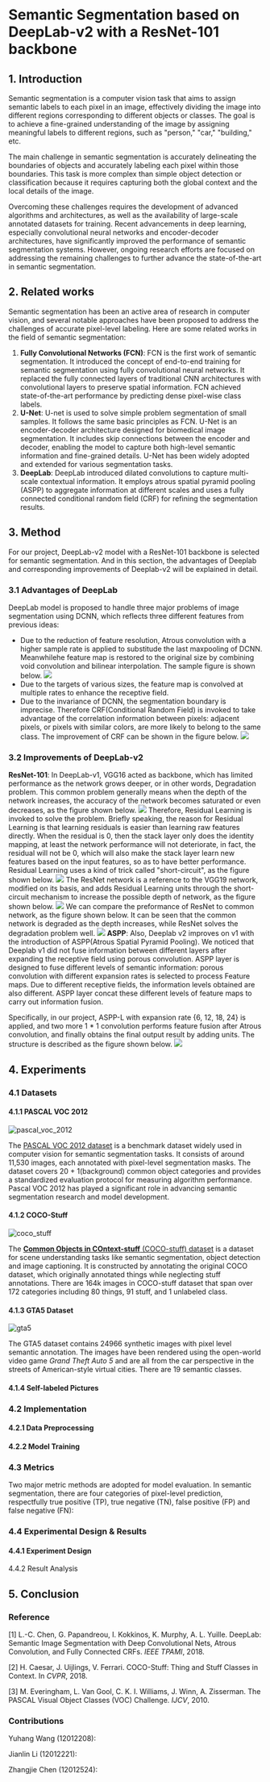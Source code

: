 # Semantic Segmentation based on DeepLab-v2 with a ResNet-101 backbone



## 1. Introduction

Semantic segmentation is a computer vision task that aims to assign semantic labels to each pixel in an image, effectively dividing the image into different regions corresponding to different objects or classes. The goal is to achieve a fine-grained understanding of the image by assigning meaningful labels to different regions, such as "person," "car," "building," etc.

The main challenge in semantic segmentation is accurately delineating the boundaries of objects and accurately labeling each pixel within those boundaries. This task is more complex than simple object detection or classification because it requires capturing both the global context and the local details of the image.

Overcoming these challenges requires the development of advanced algorithms and architectures, as well as the availability of large-scale annotated datasets for training. Recent advancements in deep learning, especially convolutional neural networks and encoder-decoder architectures, have significantly improved the performance of semantic segmentation systems. However, ongoing research efforts are focused on addressing the remaining challenges to further advance the state-of-the-art in semantic segmentation.



## 2. Related works

Semantic segmentation has been an active area of research in computer vision, and several notable approaches have been proposed to address the challenges of accurate pixel-level labeling. Here are some related works in the field of semantic segmentation:

1. **Fully Convolutional Networks (FCN)**: FCN is the first work of semantic segmentation. It introduced the concept of end-to-end training for semantic segmentation using fully convolutional neural networks. It replaced the fully connected layers of traditional CNN architectures with convolutional layers to preserve spatial information. FCN achieved state-of-the-art performance by predicting dense pixel-wise class labels.
2. **U-Net**: U-net is used to solve simple problem segmentation of small samples. It follows the same basic principles as FCN. U-Net is an encoder-decoder architecture designed for biomedical image segmentation. It includes skip connections between the encoder and decoder, enabling the model to capture both high-level semantic information and fine-grained details. U-Net has been widely adopted and extended for various segmentation tasks.
3. **DeepLab**: DeepLab introduced dilated convolutions to capture multi-scale contextual information. It employs atrous spatial pyramid pooling (ASPP) to aggregate information at different scales and uses a fully connected conditional random field (CRF) for refining the segmentation results.

## 3. Method
For our project, DeepLab-v2 model with a ResNet-101 backbone is selected for semantic segmentation. And in this section, the advantages of Deeplab and corresponding improvements of Deeplab-v2 will be explained in detail.

### 3.1 Advantages of DeepLab

DeepLab model is proposed to handle three major problems of image segmentation using DCNN, which reflects three different features from previous ideas:
- Due to the reduction of feature resolution, Atrous convolution with a higher sample rate is applied to substitude the last maxpooling of DCNN. Meanwhilehe feature map is restored to the original size by combining void convolution and bilinear interpolation. The sample figure is shown below.
![](pics/conv.webp)
- Due to the targets of various sizes, the feature map is convolved at multiple rates to enhance the receptive field.
- Due to the invariance of DCNN, the segmentation boundary is imprecise. Therefore CRF(Conditional Random Field) is invoked to take advantage of the correlation information between pixels: adjacent pixels, or pixels with similar colors, are more likely to belong to the same class. The improvement of CRF can be shown in the figure below.
![](pics/CRF.png)


### 3.2 Improvements of DeepLab-v2

**ResNet-101**: In DeepLab-v1, VGG16 acted as backbone, which has limited performance as the network grows deeper, or in other words, Degradation problem. This common problem generally means when the depth of the network increases, the accuracy of the network becomes saturated or even decreases, as the figure shown below. 
![](pics/2056.png)
Therefore, Residual Learning is invoked to solve the problem. Briefly speaking, the reason for Residual Learning is that learning residuals is easier than learning raw features directly. When the residual is 0, then the stack layer only does the identity mapping, at least the network performance will not deteriorate, in fact, the residual will not be 0, which will also make the stack layer learn new features based on the input features, so as to have better performance. Residual Learning uses a kind of trick called "short-circuit", as the figure shown below.
![](pics/DL.png)
The ResNet network is a reference to the VGG19 network, modified on its basis, and adds Residual Learning units through the short-circuit mechanism to increase the possible depth of network, as the figure shown below.
![](pics/ResNet.png)
We can compare the preformance of ResNet to common network, as the figure shown below. It can be seen that the common network is degraded as the depth increases, while ResNet solves the degradation problem well.
![](pics/1834.webp)
**ASPP**: Also, Deeplab v2 improves on v1 with the introduction of ASPP(Atrous Spatial Pyramid Pooling). We noticed that Deeplab v1 did not fuse information between different layers after expanding the receptive field using porous convolution. ASPP layer is designed to fuse different levels of semantic information: porous convolution with different expansion rates is selected to process Feature maps. Due to different receptive fields, the information levels obtained are also different. ASPP layer concat these different levels of feature maps to carry out information fusion.

Specifically, in our project, ASPP-L with expansion rate {6, 12, 18, 24} is applied, and two more 1 * 1 convolution performs feature fusion after Atrous convolution, and finally obtains the final output result by adding units. The structure is described as the figure shown below.
![](pics/ASPP.webp)
## 4. Experiments

### 4.1 Datasets 

#### 4.1.1 PASCAL VOC 2012

![pascal_voc_2012](pics/pascal_voc_2012.png)

The [PASCAL VOC 2012 dataset](http://host.robots.ox.ac.uk/pascal/VOC/voc2012/) is a benchmark dataset widely used in computer vision for semantic segmentation tasks. It consists of around 11,530 images, each annotated with pixel-level segmentation masks. The dataset covers 20 + 1(background) common object categories and provides a standardized evaluation protocol for measuring algorithm performance. Pascal VOC 2012 has played a significant role in advancing semantic segmentation research and model development.

#### 4.1.2 COCO-Stuff

![coco_stuff](pics/coco_stuff.png)

The [**Common Objects in COntext-stuff** (COCO-stuff) dataset](https://github.com/nightrome/cocostuff#downloads) is a dataset for scene understanding tasks like semantic segmentation, object detection and image captioning. It is constructed by annotating the original COCO dataset, which originally annotated things while neglecting stuff annotations. There are 164k images in COCO-stuff dataset that span over 172 categories including 80 things, 91 stuff, and 1 unlabeled class.

#### 4.1.3 GTA5 Dataset

![gta5](pics/gta5.png)

The GTA5 dataset contains 24966 synthetic images with pixel level semantic annotation. The images have been rendered using the open-world video game *Grand Theft Auto 5* and are all from the car perspective in the streets of American-style virtual cities. There are 19 semantic classes.

#### 4.1.4 Self-labeled Pictures



### 4.2 Implementation

#### 4.2.1 Data Preprocessing

#### 4.2.2 Model Training





### 4.3 Metrics 

Two major metric methods are adopted for model evaluation. In semantic segmentation, there are four categories of pixel-level prediction, respectfully true positive (TP), true negative (TN), false positive (FP) and false negative (FN):

### 4.4 Experimental Design & Results

#### 4.4.1 Experiment Design

4.4.2 Result Analysis



## 5. Conclusion







### Reference

[1] L.-C. Chen, G. Papandreou, I. Kokkinos, K. Murphy, A. L. Yuille. DeepLab: Semantic Image Segmentation with Deep Convolutional Nets, Atrous Convolution, and Fully Connected CRFs. *IEEE TPAMI*, 2018.

[2] H. Caesar, J. Uijlings, V. Ferrari. COCO-Stuff: Thing and Stuff Classes in Context. In *CVPR*, 2018.

[3] M. Everingham, L. Van Gool, C. K. I. Williams, J. Winn, A. Zisserman. The PASCAL Visual Object Classes (VOC) Challenge. *IJCV*, 2010.



### Contributions

Yuhang Wang (12012208): 

Jianlin Li (12012221): 

Zhangjie Chen (12012524):

